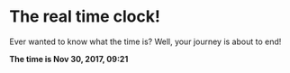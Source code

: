 # The real time clock!

Ever wanted to know what the time is? Well, your journey is about to end!

**The time is Nov 30, 2017, 09:21**